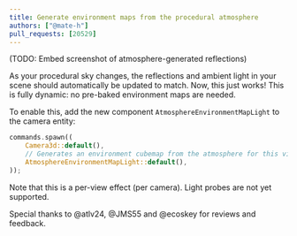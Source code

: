 ```yaml
---
title: Generate environment maps from the procedural atmosphere
authors: ["@mate-h"]
pull_requests: [20529]
---
```


(TODO: Embed screenshot of atmosphere-generated reflections)

As your procedural sky changes, the reflections and ambient light in your scene should automatically be updated to match.
Now, this just works!
This is fully dynamic: no pre-baked environment maps are needed.

To enable this, add the new component `AtmosphereEnvironmentMapLight` to the camera entity:

```rust
commands.spawn((
    Camera3d::default(),
    // Generates an environment cubemap from the atmosphere for this view
    AtmosphereEnvironmentMapLight::default(),
));
```

Note that this is a per-view effect (per camera). Light probes are not yet supported.

Special thanks to @atlv24, @JMS55 and @ecoskey for reviews and feedback.
